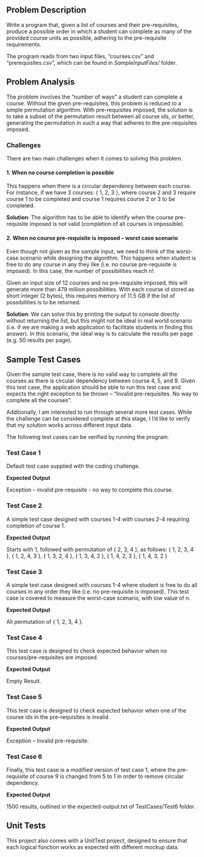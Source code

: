 ## Problem Description
Write a program that, given a list of courses and their pre-requisites, produce a possible order in which a student can complete as many of the provided course units as possible, adhering to the pre-requisite requirements.  

The program reads from two input files, “courses.csv” and “prerequisites.csv”, which can be found in *SampleInputFiles/* folder.

## Problem Analysis
The problem involves the “number of ways” a student can complete a course. Without the given pre-requisites, this problem is reduced to a simple permutation algorithm. With pre-requisites imposed, the solution is to take a subset of the permutation result between all course ids, or better, generating the permutation in such a way that adheres to the pre-requisites imposed.

### Challenges
There are two main challenges when it comes to solving this problem.

#### 1.	When no course completion is possible
This happens when there is a circular dependency between each course. For instance, if we have 3 courses: { 1, 2, 3 }, where course 2 and 3 require course 1 to be completed and course 1 requires course 2 or 3 to be completed.

**Solution**: The algorithm has to be able to identify when the course pre-requisite imposed is not valid (completion of all courses is impossible).

#### 2.	When no course pre-requisite is imposed – worst case scenario
Even though not given as the sample input, we need to think of the worst-case scenario while designing the algorithm. This happens when student is free to do any course in any they like (i.e. no course pre-requisite is imposed). In this case, the number of possibilities reach n!.

Given an input size of 12 courses and no pre-requisite imposed, this will generate more than 479 million possibilities. With each course id stored as short integer (2 bytes), this requires memory of 11.5 GB if the list of possibilities is to be returned.

**Solution**: We can solve this by printing the output to console directly without returning the list, but this might not be ideal in real world scenario (i.e. if we are making a web application to facilitate students in finding this answer). In this scenario, the ideal way is to calculate the results per page (e.g. 50 results per page).

## Sample Test Cases
Given the sample test case, there is no valid way to complete all the courses as there is circular dependency between course 4, 5, and 9. Given this test case, the application should be able to run this test case and expects the right exception to be thrown – “Invalid pre-requisites. No way to complete all the courses”.

Additionally, I am interested to run through several more test cases. While the challenge can be considered complete at this stage, I I’d like to verify that my solution works across different input data.

The following test cases can be verified by running the program.

### Test Case 1
Default test case supplied with the coding challenge.

**Expected Output**

Exception – invalid pre-requisite - no way to complete this course.

### Test Case 2
A simple test case designed with courses 1-4 with courses 2-4 requiring completion of course 1.

**Expected Output**

Starts with 1, followed with permutation of { 2, 3, 4 }, as follows:
{ 1, 2, 3, 4 }, { 1, 2, 4, 3 }, { 1, 3, 2, 4 }, { 1, 3, 4, 2 }, { 1, 4, 2, 3 }, { 1, 4, 3, 2 }

### Test Case 3
A simple test case designed with courses 1-4 where student is free to do all courses in any order they like (i.e. no pre-requisite is imposed). This test case is covered to measure the worst-case scenario, with low value of n.

**Expected Output**

All permutation of { 1, 2, 3, 4 }.

### Test Case 4
This test case is designed to check expected behavior when no courses/pre-requisites are imposed.

**Expected Output**

Empty Result.

### Test Case 5
This test case is designed to check expected behavior when one of the course ids in the pre-requisites is invalid.

**Expected Output**

Exception – Invalid pre-requisite.

### Test Case 6
Finally, this test case is a modified version of test case 1, where the pre-requisite of course 9 is changed from 5 to 1 in order to remove circular dependency.

**Expected Output**

1500 results, outlined in the expected-output.txt of TestCases/Test6 folder.


## Unit Tests
This project also comes with a UnitTest project, designed to ensure that each logical function works as expected with different mockup data.
